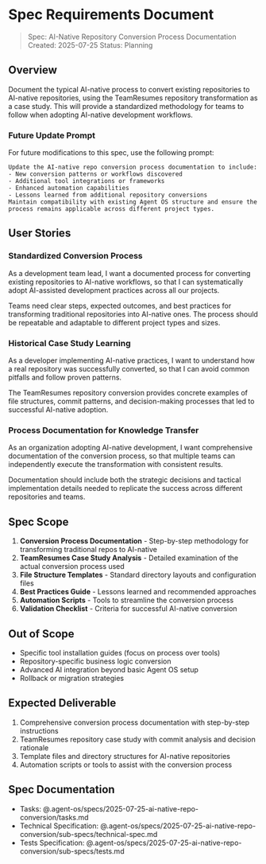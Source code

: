 # Spec Requirements Document

> Spec: AI-Native Repository Conversion Process Documentation
> Created: 2025-07-25
> Status: Planning

## Overview

Document the typical AI-native process to convert existing repositories to AI-native repositories, using the TeamResumes repository transformation as a case study. This will provide a standardized methodology for teams to follow when adopting AI-native development workflows.

### Future Update Prompt

For future modifications to this spec, use the following prompt:
```
Update the AI-native repo conversion process documentation to include:
- New conversion patterns or workflows discovered
- Additional tool integrations or frameworks
- Enhanced automation capabilities
- Lessons learned from additional repository conversions
Maintain compatibility with existing Agent OS structure and ensure the process remains applicable across different project types.
```

## User Stories

### Standardized Conversion Process

As a development team lead, I want a documented process for converting existing repositories to AI-native workflows, so that I can systematically adopt AI-assisted development practices across all our projects.

Teams need clear steps, expected outcomes, and best practices for transforming traditional repositories into AI-native ones. The process should be repeatable and adaptable to different project types and sizes.

### Historical Case Study Learning

As a developer implementing AI-native practices, I want to understand how a real repository was successfully converted, so that I can avoid common pitfalls and follow proven patterns.

The TeamResumes repository conversion provides concrete examples of file structures, commit patterns, and decision-making processes that led to successful AI-native adoption.

### Process Documentation for Knowledge Transfer

As an organization adopting AI-native development, I want comprehensive documentation of the conversion process, so that multiple teams can independently execute the transformation with consistent results.

Documentation should include both the strategic decisions and tactical implementation details needed to replicate the success across different repositories and teams.

## Spec Scope

1. **Conversion Process Documentation** - Step-by-step methodology for transforming traditional repos to AI-native
2. **TeamResumes Case Study Analysis** - Detailed examination of the actual conversion process used
3. **File Structure Templates** - Standard directory layouts and configuration files
4. **Best Practices Guide** - Lessons learned and recommended approaches
5. **Automation Scripts** - Tools to streamline the conversion process
6. **Validation Checklist** - Criteria for successful AI-native conversion

## Out of Scope

- Specific tool installation guides (focus on process over tools)
- Repository-specific business logic conversion
- Advanced AI integration beyond basic Agent OS setup
- Rollback or migration strategies

## Expected Deliverable

1. Comprehensive conversion process documentation with step-by-step instructions
2. TeamResumes repository case study with commit analysis and decision rationale
3. Template files and directory structures for AI-native repositories
4. Automation scripts or tools to assist with the conversion process

## Spec Documentation

- Tasks: @.agent-os/specs/2025-07-25-ai-native-repo-conversion/tasks.md
- Technical Specification: @.agent-os/specs/2025-07-25-ai-native-repo-conversion/sub-specs/technical-spec.md
- Tests Specification: @.agent-os/specs/2025-07-25-ai-native-repo-conversion/sub-specs/tests.md